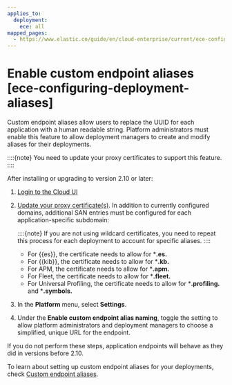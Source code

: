 ```yaml
---
applies_to:
  deployment:
    ece: all
mapped_pages:
  - https://www.elastic.co/guide/en/cloud-enterprise/current/ece-configuring-deployment-aliases.html
---
```


# Enable custom endpoint aliases [ece-configuring-deployment-aliases]

Custom endpoint aliases allow users to replace the UUID for each application with a human readable string. Platform administrators must enable this feature to allow deployment managers to create and modify aliases for their deployments.

::::{note} 
You need to update your proxy certificates to support this feature.
::::


After installing or upgrading to version 2.10 or later:

1. [Login to the Cloud UI](log-into-cloud-ui.md)
2. [Update your proxy certificate(s)](../../security/secure-your-elastic-cloud-enterprise-installation/manage-security-certificates.md). In addition to currently configured domains, additional SAN entries must be configured for each application-specific subdomain:

    ::::{note} 
    If you are not using wildcard certificates, you need to repeat this process for each deployment to account for specific aliases.
    ::::


    * For {{es}}, the certificate needs to allow for ***.es.<your-domain>**
    * For {{kib}}, the certificate needs to allow for ***.kb.<your-domain>**
    * For APM, the certificate needs to allow for ***.apm.<your-domain>**
    * For Fleet, the certificate needs to allow for ***.fleet.<your-domain>**
    * For Universal Profiling, the certificate needs to allow for ***.profiling.<your-domain>** and ***.symbols.<your-domain>**

3. In the **Platform** menu, select **Settings**.
4. Under the **Enable custom endpoint alias naming**, toggle the setting to allow platform administrators and deployment managers to choose a simplified, unique URL for the endpoint.

If you do not perform these steps, application endpoints will behave as they did in versions before 2.10.

To learn about setting up custom endpoint aliases for your deployments, check [Custom endpoint aliases](ece-regional-deployment-aliases.md).


